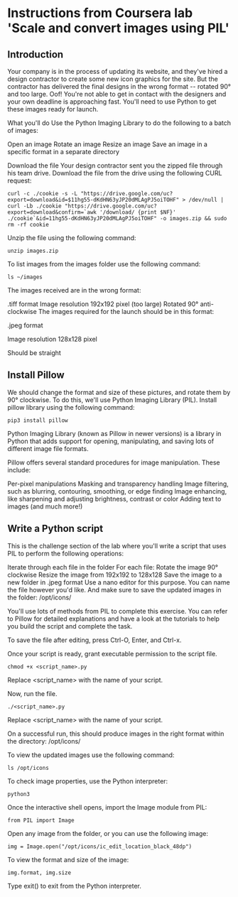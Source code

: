 # Instructions from Coursera lab 'Scale and convert images using PIL'

## Introduction
Your company is in the process of updating its website, and they've hired a design contractor to create some new icon graphics for the site. But the contractor has delivered the final designs in the wrong format -- rotated 90° and too large. Oof! You're not able to get in contact with the designers and your own deadline is approaching fast. You'll need to use Python to get these images ready for launch.


What you'll do
Use the Python Imaging Library to do the following to a batch of images:


Open an image
Rotate an image
Resize an image
Save an image in a specific format in a separate directory


Download the file
Your design contractor sent you the zipped file through his team drive. Download the file from the drive using the following CURL request:
```
curl -c ./cookie -s -L "https://drive.google.com/uc?export=download&id=$11hg55-dKdHN63yJP20dMLAgPJ5oiTOHF" > /dev/null | curl -Lb ./cookie "https://drive.google.com/uc?export=download&confirm=`awk '/download/ {print $NF}' ./cookie`&id=11hg55-dKdHN63yJP20dMLAgPJ5oiTOHF" -o images.zip && sudo rm -rf cookie
```

Unzip the file using the following command:
```
unzip images.zip
```

To list images from the images folder use the following command:

```
ls ~/images
```

The images received are in the wrong format:

.tiff format
Image resolution 192x192 pixel (too large)
Rotated 90° anti-clockwise
The images required for the launch should be in this format:

.jpeg format

Image resolution 128x128 pixel

Should be straight


## Install Pillow

We should change the format and size of these pictures, and rotate them by 90° clockwise. To do this, we'll use Python Imaging Library (PIL). Install pillow library using the following command:
```
pip3 install pillow
```

Python Imaging Library (known as Pillow in newer versions) is a library in Python that adds support for opening, manipulating, and saving lots of different image file formats.

Pillow offers several standard procedures for image manipulation. These include:

Per-pixel manipulations
Masking and transparency handling
Image filtering, such as blurring, contouring, smoothing, or edge finding
Image enhancing, like sharpening and adjusting brightness, contrast or color
Adding text to images (and much more!)

## Write a Python script

This is the challenge section of the lab where you'll write a script that uses PIL to perform the following operations:

Iterate through each file in the folder
For each file:
Rotate the image 90° clockwise
Resize the image from 192x192 to 128x128
Save the image to a new folder in .jpeg format
Use a nano editor for this purpose. You can name the file however you'd like. And make sure to save the updated images in the folder: /opt/icons/

You'll use lots of methods from PIL to complete this exercise. You can refer to Pillow for detailed explanations and have a look at the tutorials to help you build the script and complete the task.

To save the file after editing, press Ctrl-O, Enter, and Ctrl-x.

Once your script is ready, grant executable permission to the script file.
```
chmod +x <script_name>.py
```
Replace <script_name> with the name of your script.

Now, run the file.
```
./<script_name>.py
```

Replace <script_name> with the name of your script.

On a successful run, this should produce images in the right format within the directory: /opt/icons/

To view the updated images use the following command:
```
ls /opt/icons
```

To check image properties, use the Python interpreter:
```
python3
```
Once the interactive shell opens, import the Image module from PIL:

```
from PIL import Image
```
Open any image from the folder, or you can use the following image:

```
img = Image.open("/opt/icons/ic_edit_location_black_48dp")
```
To view the format and size of the image:

```
img.format, img.size
```
Type exit() to exit from the Python interpreter.


